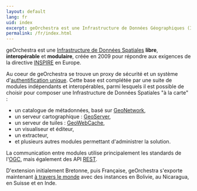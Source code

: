 ```yaml
---
layout: default
lang: fr
uid: index
excerpt: geOrchestra est une Infrastructure de Données Géographiques (IDG) libre, modulaire, intéropérable et sécurisée
permalink: /fr/index.html
---
```


geOrchestra est une [Infrastructure de Données Spatiales](http://fr.wikipedia.org/wiki/Spatial_Data_Infrastructure) **libre**, **interopérable** et **modulaire**, créée en 2009 pour répondre aux exigences de la directive [INSPIRE](http://fr.wikipedia.org/wiki/Infrastructure_for_Spatial_Information_in_the_European_Community) en Europe. 

Au coeur de geOrchestra se trouve un proxy de sécurité et un système d'[authentification unique](http://fr.wikipedia.org/wiki/Authentification_unique).
Cette base est complétée par une suite de modules indépendants et interopérables, parmi lesquels il est possible de choisir pour composer une Infrastructure de Données Spatiales "à la carte" :

 * un catalogue de métadonnées, basé sur [GeoNetwork](http://geonetwork-opensource.org/),
 * un serveur cartographique : [GeoServer](http://geoserver.org/),
 * un serveur de tuiles : [GeoWebCache](http://geowebcache.org/),
 * un visualiseur et éditeur,
 * un extracteur, 
 * et plusieurs autres modules permettant d'administrer la solution.

La communication entre modules utilise principalement les standards de l'[OGC](http://fr.wikipedia.org/wiki/Open_Geospatial_Consortium), mais également des API [REST](http://fr.wikipedia.org/wiki/Representational_State_Transfer).

D'extension initialement Bretonne, puis Française, geOrchestra s'exporte maintenant [à travers le monde](http://sdi.georchestra.org/mapfishapp/?wmc=app/contexts/relief.wmc) avec des instances en Bolivie, au Nicaragua, en Suisse et en Inde.
